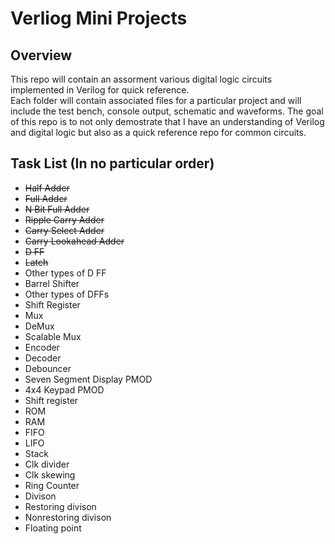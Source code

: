 # Verliog Mini Projects

## Overview
This repo will contain an assorment various digital logic circuits implemented in Verilog for quick reference.  
Each folder will contain associated files for a particular project and will include the test bench, console output, schematic and waveforms.
The goal of this repo is to not only demostrate that I have an understanding of Verilog and digital logic but also as a quick reference repo for common circuits.

## Task List (In no particular order)
- ~~Half Adder~~
- ~~Full Adder~~
- ~~N Bit Full Adder~~
- ~~Ripple Carry Adder~~
- ~~Carry Select Adder~~
- ~~Carry Lookahead Adder~~
- ~~D FF~~
- ~~Latch~~
- Other types of D FF
- Barrel Shifter
- Other types of DFFs
- Shift Register
- Mux
- DeMux
- Scalable Mux
- Encoder
- Decoder
- Debouncer
- Seven Segment Display PMOD
- 4x4 Keypad PMOD
- Shift register 
- ROM
- RAM
- FIFO
- LIFO
- Stack
- Clk divider
- Clk skewing 
- Ring Counter 
- Divison
- Restoring divison
- Nonrestoring divison
- Floating point
